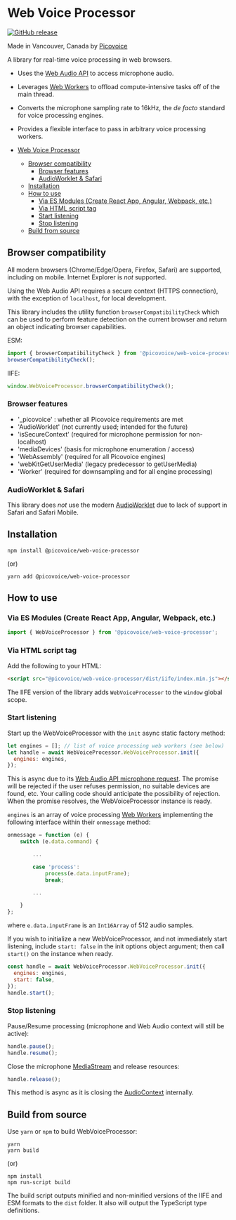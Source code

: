 # Web Voice Processor

[![GitHub release](https://img.shields.io/github/release/Picovoice/web-voice-processor.svg)](https://github.com/Picovoice/web-voice-processor/releases)

Made in Vancouver, Canada by [Picovoice](https://picovoice.ai)

A library for real-time voice processing in web browsers.

- Uses the [Web Audio API](https://developer.mozilla.org/en-US/docs/Web/API/Web_Audio_API) to access microphone audio.
- Leverages [Web Workers](https://developer.mozilla.org/en-US/docs/Web/API/Worker) to offload compute-intensive tasks off of the main thread.
- Converts the microphone sampling rate to 16kHz, the _de facto_ standard for voice processing engines.
- Provides a flexible interface to pass in arbitrary voice processing workers.

- [Web Voice Processor](#web-voice-processor)
  - [Browser compatibility](#browser-compatibility)
    - [Browser features](#browser-features)
    - [AudioWorklet & Safari](#audioworklet--safari)
  - [Installation](#installation)
  - [How to use](#how-to-use)
    - [Via ES Modules (Create React App, Angular, Webpack, etc.)](#via-es-modules-create-react-app-angular-webpack-etc)
    - [Via HTML script tag](#via-html-script-tag)
    - [Start listening](#start-listening)
    - [Stop listening](#stop-listening)
  - [Build from source](#build-from-source)

## Browser compatibility

All modern browsers (Chrome/Edge/Opera, Firefox, Safari) are supported, including on mobile. Internet Explorer is _not_ supported.

Using the Web Audio API requires a secure context (HTTPS connection), with the exception of `localhost`, for local development.

This library includes the utility function `browserCompatibilityCheck` which can be used to perform feature detection on the current browser and return an object
indicating browser capabilities.

ESM:

```javascript
import { browserCompatibilityCheck } from '@picovoice/web-voice-processor';
browserCompatibilityCheck();
```

IIFE:

```javascript
window.WebVoiceProcessor.browserCompatibilityCheck();
```

### Browser features

- '\_picovoice' : whether all Picovoice requirements are met
- 'AudioWorklet' (not currently used; intended for the future)
- 'isSecureContext' (required for microphone permission for non-localhost)
- 'mediaDevices' (basis for microphone enumeration / access)
- 'WebAssembly' (required for all Picovoice engines)
- 'webKitGetUserMedia' (legacy predecessor to getUserMedia)
- 'Worker' (required for downsampling and for all engine processing)

### AudioWorklet & Safari

This library does _not_ use the modern [AudioWorklet](https://developer.mozilla.org/en-US/docs/Web/API/AudioWorklet) due to lack of support in Safari and Safari Mobile.

## Installation

```console
npm install @picovoice/web-voice-processor
```

(or)

```console
yarn add @picovoice/web-voice-processor
```

## How to use

### Via ES Modules (Create React App, Angular, Webpack, etc.)

```javascript
import { WebVoiceProcessor } from '@picovoice/web-voice-processor';
```

### Via HTML script tag

Add the following to your HTML:

```html
<script src="@picovoice/web-voice-processor/dist/iife/index.min.js"></script>
```

The IIFE version of the library adds `WebVoiceProcessor` to the `window` global scope.

### Start listening

Start up the WebVoiceProcessor with the `init` async static factory method:

```javascript
let engines = []; // list of voice processing web workers (see below)
let handle = await WebVoiceProcessor.WebVoiceProcessor.init({
  engines: engines,
});
```

This is async due to its [Web Audio API microphone request](https://developer.mozilla.org/en-US/docs/Web/API/MediaDevices/getUserMedia). The promise will be rejected if the user refuses permission, no suitable devices are found, etc. Your calling code should anticipate the possibility of rejection. When the promise resolves, the WebVoiceProcessor instance is ready.

`engines` is an array of voice processing [Web Workers](<(https://developer.mozilla.org/en-US/docs/Web/API/Worker)>)
implementing the following interface within their `onmessage` method:

```javascript
onmessage = function (e) {
    switch (e.data.command) {

        ...

        case 'process':
            process(e.data.inputFrame);
            break;

        ...

    }
};
```

where `e.data.inputFrame` is an `Int16Array` of 512 audio samples.

If you wish to initialize a new WebVoiceProcessor, and not immediately start listening, include `start: false` in the init options object argument; then call `start()` on the instance when ready.

```javascript
const handle = await WebVoiceProcessor.WebVoiceProcessor.init({
  engines: engines,
  start: false,
});
handle.start();
```

### Stop listening

Pause/Resume processing (microphone and Web Audio context will still be active):

```javascript
handle.pause();
handle.resume();
```

Close the microphone [MediaStream](https://developer.mozilla.org/en-US/docs/Web/API/MediaStream) and release resources:

```javascript
handle.release();
```

This method is async as it is closing the [AudioContext](https://developer.mozilla.org/en-US/docs/Web/API/AudioContext) internally.

## Build from source

Use `yarn` or `npm` to build WebVoiceProcessor:

```console
yarn
yarn build
```

(or)

```console
npm install
npm run-script build
```

The build script outputs minified and non-minified versions of the IIFE and ESM formats to the `dist` folder. It also will output the TypeScript type definitions.
